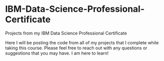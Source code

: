 # IBM-Data-Science-Professional-Certificate
Projects from my IBM Data Science Professional Certificate

Here I will be posting the code from all of my projects that I complete while taking this course. Please feel free to reach out with any questions or suggestions that you may
have. I am here to learn!

